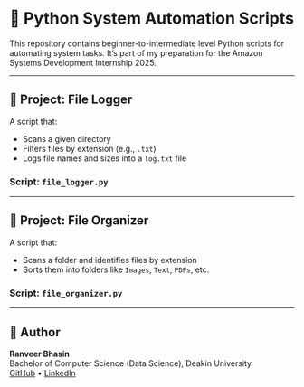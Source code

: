 # 🐍 Python System Automation Scripts

This repository contains beginner-to-intermediate level Python scripts for automating system tasks. It’s part of my preparation for the Amazon Systems Development Internship 2025.

---

## 📁 Project: File Logger

A script that:
- Scans a given directory
- Filters files by extension (e.g., `.txt`)
- Logs file names and sizes into a `log.txt` file

### Script: `file_logger.py`

---

## 📁 Project: File Organizer

A script that:
- Scans a folder and identifies files by extension
- Sorts them into folders like `Images`, `Text`, `PDFs`, etc.

### Script: `file_organizer.py`

---

## 📌 Author

**Ranveer Bhasin**  
Bachelor of Computer Science (Data Science), Deakin University  
[GitHub](https://github.com/platypusmann) • [LinkedIn](https://www.linkedin.com/in/ranveer-bhasin)
